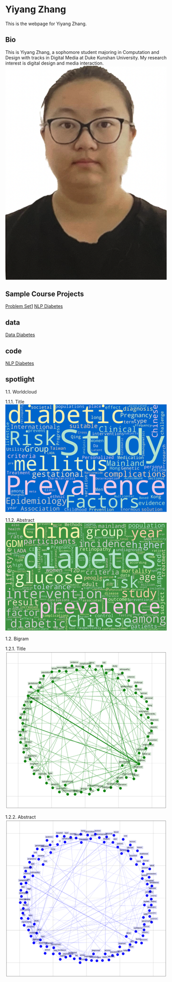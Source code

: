# Yiyang Zhang
This is the webpage for Yiyang Zhang.
## Bio
This is Yiyang Zhang, a sophomore student majoring in Computation and Design with tracks in Digital Media at Duke Kunshan University. My research interest is digital design and media interaction.
![image](https://github.com/Rising-Stars-by-Sunshine/stats201-PS1-Yiyang/blob/main/Yiyang.png)

## Sample Course Projects

[Problem Set1](https://github.com/Rising-Stars-by-Sunshine/stats201-PS1-Yiyang/blob/main/code/Yiyang_Zhang_Problem_Set_1_Demo_Ethereum_Blockchain_API.ipynb)
[NLP Diabetes](https://github.com/Rising-Stars-by-Sunshine/stats201-PS1-Yiyang/blob/main/code/NLP_Diabetes.ipynb)

## data
[Data Diabetes](https://github.com/Rising-Stars-by-Sunshine/stats201-PS1-Yiyang/blob/main/data/diabetes1.csv)

## code
[NLP Diabetes](https://github.com/Rising-Stars-by-Sunshine/stats201-PS1-Yiyang/blob/main/code/NLP_Diabetes.ipynb)

## spotlight

1.1. Worldcloud

1.1.1. Title
![image](https://github.com/Rising-Stars-by-Sunshine/stats201-PS1-Yiyang/blob/main/spotlight/title.png)

1.1.2. Abstract
![image](https://github.com/Rising-Stars-by-Sunshine/stats201-PS1-Yiyang/blob/main/spotlight/abstract.png)

1.2. Bigram

1.2.1. Title
![image](https://github.com/Rising-Stars-by-Sunshine/stats201-PS1-Yiyang/blob/main/spotlight/title%20bigram.png)

1.2.2. Abstract
![image](https://github.com/Rising-Stars-by-Sunshine/stats201-PS1-Yiyang/blob/main/spotlight/abstract%20bigram.png)

